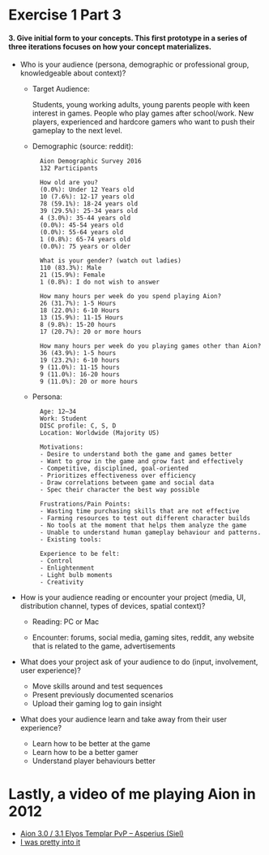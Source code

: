 # Exercise 1 Part 3

#### 3. Give initial form to your concepts. This first prototype in a series of three iterations focuses on how your concept materializes.

- Who is your audience (persona, demographic or professional group, knowledgeable about context)?

    - Target Audience: 
    
        Students, young working adults, young parents people with keen interest in games. People who play games after school/work. New players, experienced and hardcore gamers who want to push their gameplay to the next level.

    - Demographic (source: reddit):
    
            Aion Demographic Survey 2016
            132 Participants

            How old are you?
            (0.0%): Under 12 Years old
            10 (7.6%): 12-17 years old
            78 (59.1%): 18-24 years old
            39 (29.5%): 25-34 years old
            4 (3.0%): 35-44 years old
            (0.0%): 45-54 years old
            (0.0%): 55-64 years old
            1 (0.8%): 65-74 years old
            (0.0%): 75 years or older
            
            What is your gender? (watch out ladies)
            110 (83.3%): Male
            21 (15.9%): Female
            1 (0.8%): I do not wish to answer
            
            How many hours per week do you spend playing Aion?
            26 (31.7%): 1-5 Hours
            18 (22.0%): 6-10 Hours
            13 (15.9%): 11-15 Hours
            8 (9.8%): 15-20 hours
            17 (20.7%): 20 or more hours
            
            How many hours per week do you playing games other than Aion?
            36 (43.9%): 1-5 hours
            19 (23.2%): 6-10 hours
            9 (11.0%): 11-15 hours
            9 (11.0%): 16-20 hours
            9 (11.0%): 20 or more hours

    - Persona:

            Age: 12–34
            Work: Student
            DISC profile: C, S, D
            Location: Worldwide (Majority US)
            
            Motivations:
            - Desire to understand both the game and games better
            - Want to grow in the game and grow fast and effectively
            - Competitive, disciplined, goal-oriented
            - Prioritizes effectiveness over efficiency
            - Draw correlations between game and social data
            - Spec their character the best way possible
    
            Frustrations/Pain Points:
            - Wasting time purchasing skills that are not effective
            - Farming resources to test out different character builds
            - No tools at the moment that helps them analyze the game
            - Unable to understand human gameplay behaviour and patterns.
            - Existing tools: 
            
            Experience to be felt:
            - Control
            - Enlightenment
            - Light bulb moments
            - Creativity
            
    
- How is your audience reading or encounter your project (media, UI, distribution channel, types of devices, spatial context)?
    
    - Reading: PC or Mac
        
    - Encounter: forums, social media, gaming sites, reddit, any website that is related to the game, advertisements

- What does your project ask of your audience to do (input, involvement, user experience)?
    - Move skills around and test sequences
    - Present previously documented scenarios
    - Upload their gaming log to gain insight


- What does your audience learn and take away from their user experience?
    - Learn how to be better at the game
    - Learn how to be a better gamer
    - Understand player behaviours better


# Lastly, a video of me playing Aion in 2012
- [Aion 3.0 / 3.1 Elyos Templar PvP – Asperius (Siel)](https://www.youtube.com/watch?v=8AkRxaQ6_ik)
- [I was pretty into it](https://www.google.com/search?num=100&q=asperius+site%3Ahttps%3A%2F%2Fforums.na.aiononline.com%2F&oq=asperius+site%3Ahttps%3A%2F%2Fforums.na.aiononline.com%2F&gs_l=serp.3...488.2580.0.2749.17.13.4.0.0.0.123.1034.11j2.13.0....0...1c.1.64.serp..3.0.0.Ftb-G-KrTT4)
